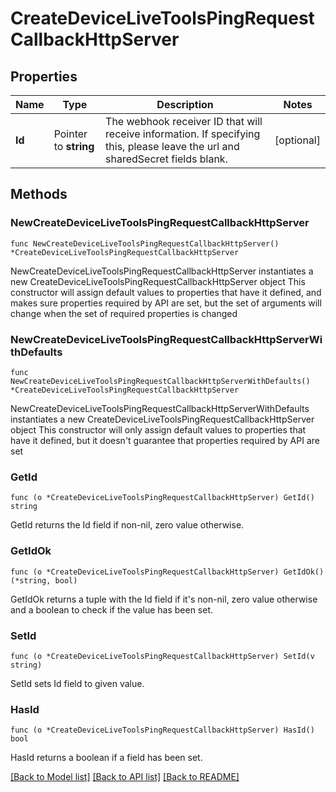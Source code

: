 # CreateDeviceLiveToolsPingRequestCallbackHttpServer

## Properties

Name | Type | Description | Notes
------------ | ------------- | ------------- | -------------
**Id** | Pointer to **string** | The webhook receiver ID that will receive information. If specifying this, please leave the url and sharedSecret fields blank. | [optional] 

## Methods

### NewCreateDeviceLiveToolsPingRequestCallbackHttpServer

`func NewCreateDeviceLiveToolsPingRequestCallbackHttpServer() *CreateDeviceLiveToolsPingRequestCallbackHttpServer`

NewCreateDeviceLiveToolsPingRequestCallbackHttpServer instantiates a new CreateDeviceLiveToolsPingRequestCallbackHttpServer object
This constructor will assign default values to properties that have it defined,
and makes sure properties required by API are set, but the set of arguments
will change when the set of required properties is changed

### NewCreateDeviceLiveToolsPingRequestCallbackHttpServerWithDefaults

`func NewCreateDeviceLiveToolsPingRequestCallbackHttpServerWithDefaults() *CreateDeviceLiveToolsPingRequestCallbackHttpServer`

NewCreateDeviceLiveToolsPingRequestCallbackHttpServerWithDefaults instantiates a new CreateDeviceLiveToolsPingRequestCallbackHttpServer object
This constructor will only assign default values to properties that have it defined,
but it doesn't guarantee that properties required by API are set

### GetId

`func (o *CreateDeviceLiveToolsPingRequestCallbackHttpServer) GetId() string`

GetId returns the Id field if non-nil, zero value otherwise.

### GetIdOk

`func (o *CreateDeviceLiveToolsPingRequestCallbackHttpServer) GetIdOk() (*string, bool)`

GetIdOk returns a tuple with the Id field if it's non-nil, zero value otherwise
and a boolean to check if the value has been set.

### SetId

`func (o *CreateDeviceLiveToolsPingRequestCallbackHttpServer) SetId(v string)`

SetId sets Id field to given value.

### HasId

`func (o *CreateDeviceLiveToolsPingRequestCallbackHttpServer) HasId() bool`

HasId returns a boolean if a field has been set.


[[Back to Model list]](../README.md#documentation-for-models) [[Back to API list]](../README.md#documentation-for-api-endpoints) [[Back to README]](../README.md)


